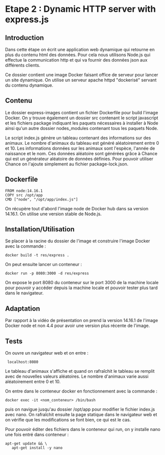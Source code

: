 # Etape 2 : Dynamic HTTP server with express.js

## Introduction

Dans cette étape on écrit une application web dynamique qui retourne en plus du contenu html des données. Pour cela nous utilisons Node.js qui effectue la communication http et qui va fournir des données json aux différents clients.

Ce dossier contient une image Docker faisant office de serveur pour lancer un site dynamique. On utilise un serveur apache httpd "dockerisé" servant du contenu dynamique.

## Contenu

Le dossier express-images contient un fichier Dockerfile pour build l'image Docker. On y trouve également un dossier src contenant le script javascript et les fichiers package indiquant les paquets nécessaires à installer à Node ainsi qu'un autre dossier nodes_modules contenant tous les paquets Node. 

Le script index.js génère un tableau contenant des informations sur des animaux. Le nombre d'animaux du tableau est généré aléatoirement entre 0 et 10. Les informations données sur les animaux sont l'espèce, l'année de naissance et le nom. Ces données aléatoire sont générées grâce à Chance qui est un générateur aléatoire de données définies. Pour pouvoir utiliser Chance on l'ajoute simplement au fichier package-lock.json.

## Dockerfile

```
FROM node:14.16.1
COPY src /opt/app
CMD ["node", "/opt/app/index.js"]
```

On récupère tout d'abord l'image node de Docker hub dans sa version 14.16.1. On utilise une version stable de Node.js.  

## Installation/Utilisation

Se placer à la racine du dossier de l'image et construire l'image Docker  avec la commande :

`docker build -t res/express .` 

On peut ensuite lancer un conteneur :

```docker run -p 8080:3000 -d res/express```

On expose le port 8080 du conteneur sur le port 3000 de la machine locale pour pouvoir y accéder depuis la machine locale et pouvoir tester plus tard dans le navigateur.

## Adaptation

Par rapport à la vidéo de présentation on prend la version 14.16.1 de l'image Docker node et non 4.4 pour avoir une version plus récente de l'image.

## Tests

On ouvre un navigateur web et on entre :

``` localhost:8080``` 

Le tableau d'animaux s'affiche et quand on rafraîchit le tableau se remplit avec de nouvelles valeurs aléatoires. Le nombre d'animaux varie aussi aléatoirement entre 0 et 10. 

On entre dans le conteneur docker en fonctionnement  avec la commande :

```docker exec -it <nom_conteneur> /bin/bash```

puis on navigue jusqu'au dossier /opt/app pour modifier le fichier index.js avec nano. On rafraîchit ensuite la page statique dans le navigateur web et on vérifie que les modifications se font bien, ce qui est le cas. 

Pour pouvoir éditer des fichiers dans le conteneur qui run, on y installe nano une fois entré dans conteneur : 

```
apt-get update && \ 
   apt-get install -y nano
```
